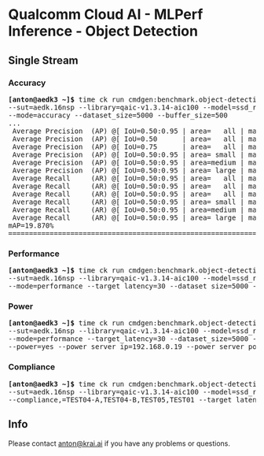 # Qualcomm Cloud AI - MLPerf Inference - Object Detection

<a name="submit_aedk_16nsp_singlestream"></a>
## Single Stream

<a name="submit_aedk_16nsp_singlestream_accuracy"></a>
### Accuracy

<pre>
<b>[anton@aedk3 ~]&dollar;</b> time ck run cmdgen:benchmark.object-detection.qaic-loadgen --verbose \
--sut=aedk.16nsp --library=qaic-v1.3.14-aic100 --model=ssd_resnet34 --scenario=singlestream \
--mode=accuracy --dataset_size=5000 --buffer_size=500
...
 Average Precision  (AP) @[ IoU=0.50:0.95 | area=   all | maxDets=100 ] = 0.199
 Average Precision  (AP) @[ IoU=0.50      | area=   all | maxDets=100 ] = 0.381
 Average Precision  (AP) @[ IoU=0.75      | area=   all | maxDets=100 ] = 0.180
 Average Precision  (AP) @[ IoU=0.50:0.95 | area= small | maxDets=100 ] = 0.120
 Average Precision  (AP) @[ IoU=0.50:0.95 | area=medium | maxDets=100 ] = 0.255
 Average Precision  (AP) @[ IoU=0.50:0.95 | area= large | maxDets=100 ] = 0.233
 Average Recall     (AR) @[ IoU=0.50:0.95 | area=   all | maxDets=  1 ] = 0.200
 Average Recall     (AR) @[ IoU=0.50:0.95 | area=   all | maxDets= 10 ] = 0.330
 Average Recall     (AR) @[ IoU=0.50:0.95 | area=   all | maxDets=100 ] = 0.363
 Average Recall     (AR) @[ IoU=0.50:0.95 | area= small | maxDets=100 ] = 0.192
 Average Recall     (AR) @[ IoU=0.50:0.95 | area=medium | maxDets=100 ] = 0.428
 Average Recall     (AR) @[ IoU=0.50:0.95 | area= large | maxDets=100 ] = 0.427
mAP=19.870%
==========================================================================================
</pre>

<a name="submit_aedk_16nsp_singlestream_performance"></a>
### Performance

<pre>
<b>[anton@aedk3 ~]&dollar;</b> time ck run cmdgen:benchmark.object-detection.qaic-loadgen --verbose \
--sut=aedk.16nsp --library=qaic-v1.3.14-aic100 --model=ssd_resnet34 --scenario=singlestream \
--mode=performance --target_latency=30 --dataset_size=5000 --buffer_size=64
</pre>

<a name="submit_aedk_16nsp_singlestream_power"></a>
### Power

<pre>
<b>[anton@aedk3 ~]&dollar;</b> time ck run cmdgen:benchmark.object-detection.qaic-loadgen --verbose \
--sut=aedk.16nsp --library=qaic-v1.3.14-aic100 --model=ssd_resnet34 --scenario=singlestream \
--mode=performance --target_latency=30 --dataset_size=5000 --buffer_size=64 \
--power=yes --power_server_ip=192.168.0.19 --power_server_port=4951 --sleep_before_ck_benchmark_sec=30
</pre>

<a name="submit_aedk_16nsp_singlestream_compliance"></a>
### Compliance

<pre>
<b>[anton@aedk3 ~]&dollar;</b> time ck run cmdgen:benchmark.object-detection.qaic-loadgen --verbose \
--sut=aedk.16nsp --library=qaic-v1.3.14-aic100 --model=ssd_resnet34 --scenario=singlestream \
--compliance,=TEST04-A,TEST04-B,TEST05,TEST01 --target_latency=30 --dataset_size=5000 --buffer_size=64
</pre>

## Info

Please contact anton@krai.ai if you have any problems or questions.
